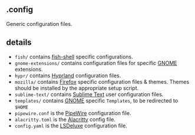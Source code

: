 ## .config
Generic configuration files. 

## details
- `fish/` contains [fish-shell](https://fishshell.com/) specific configurations.
- `gnome-extensions/` contains configuration files for specific [GNOME](https://www.gnome.org/) extensions.
- `hypr/` contains [Hyprland](https://hyprland.org/) configuration files.
- `mozilla/` contains [Firefox](https://www.mozilla.org/en-US/firefox/new/) specific configuration files & themes. 
    Themes should be installed by the appropriate setup script.
- `sublime-text/` contains [Sublime Text](https://www.sublimetext.com/) user configuration files.
- `templates/` contains [GNOME](https://www.gnome.org/) specific `Templates`, to be redirected to `$HOME`
- `pipewire.conf` is the [PipeWire](https://wiki.archlinux.org/title/PipeWire) configuration file.
- `alacritty.toml` is the [Alacritty](https://alacritty.org/) config file.
- `config.yaml` is the [LSDeluxe](https://github.com/lsd-rs/lsd) configuration file.
